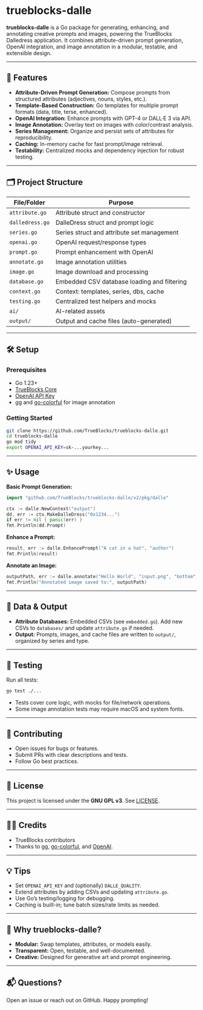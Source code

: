 # trueblocks-dalle

**trueblocks-dalle** is a Go package for generating, enhancing, and annotating creative prompts and images, powering the TrueBlocks Dalledress application. It combines attribute-driven prompt generation, OpenAI integration, and image annotation in a modular, testable, and extensible design.

---

## 🚀 Features

- **Attribute-Driven Prompt Generation:** Compose prompts from structured attributes (adjectives, nouns, styles, etc.).
- **Template-Based Construction:** Go templates for multiple prompt formats (data, title, terse, enhanced).
- **OpenAI Integration:** Enhance prompts with GPT-4 or DALL·E 3 via API.
- **Image Annotation:** Overlay text on images with color/contrast analysis.
- **Series Management:** Organize and persist sets of attributes for reproducibility.
- **Caching:** In-memory cache for fast prompt/image retrieval.
- **Testability:** Centralized mocks and dependency injection for robust testing.

---

## 🗂️ Project Structure

| File/Folder     | Purpose                                     |
| --------------- | ------------------------------------------- |
| `attribute.go`  | Attribute struct and constructor            |
| `dalledress.go` | DalleDress struct and prompt logic          |
| `series.go`     | Series struct and attribute set management  |
| `openai.go`     | OpenAI request/response types               |
| `prompt.go`     | Prompt enhancement with OpenAI              |
| `annotate.go`   | Image annotation utilities                  |
| `image.go`      | Image download and processing               |
| `database.go`   | Embedded CSV database loading and filtering |
| `context.go`    | Context: templates, series, dbs, cache      |
| `testing.go`    | Centralized test helpers and mocks          |
| `ai/`           | AI-related assets                           |
| `output/`       | Output and cache files (auto-generated)     |

---

## 🛠️ Setup

### Prerequisites

- Go 1.23+
- [TrueBlocks Core](https://github.com/TrueBlocks/trueblocks-core)
- [OpenAI API Key](https://platform.openai.com/account/api-keys)
- [gg](https://github.com/fogleman/gg) and [go-colorful](https://github.com/lucasb-eyer/go-colorful) for image annotation

### Getting Started

```bash
git clone https://github.com/TrueBlocks/trueblocks-dalle.git
cd trueblocks-dalle
go mod tidy
export OPENAI_API_KEY=sk-...yourkey...
```

---

## ✨ Usage

**Basic Prompt Generation:**
```go
import "github.com/TrueBlocks/trueblocks-dalle/v2/pkg/dalle"

ctx := dalle.NewContext("output")
dd, err := ctx.MakeDalleDress("0x1234...")
if err != nil { panic(err) }
fmt.Println(dd.Prompt)
```

**Enhance a Prompt:**
```go
result, err := dalle.EnhancePrompt("A cat in a hat", "author")
fmt.Println(result)
```

**Annotate an Image:**
```go
outputPath, err := dalle.annotate("Hello World", "input.png", "bottom", 0.1)
fmt.Println("Annotated image saved to:", outputPath)
```

---

## 🧩 Data & Output

- **Attribute Databases:** Embedded CSVs (see `embedded.go`). Add new CSVs to `databases/` and update `attribute.go` if needed.
- **Output:** Prompts, images, and cache files are written to `output/`, organized by series and type.

---

## 🧪 Testing

Run all tests:
```bash
go test ./...
```
- Tests cover core logic, with mocks for file/network operations.
- Some image annotation tests may require macOS and system fonts.

---

## 📝 Contributing

- Open issues for bugs or features.
- Submit PRs with clear descriptions and tests.
- Follow Go best practices.

---

## 📜 License

This project is licensed under the **GNU GPL v3**. See [LICENSE](./LICENSE).

---

## 👩‍💻 Credits

- TrueBlocks contributors
- Thanks to [gg](https://github.com/fogleman/gg), [go-colorful](https://github.com/lucasb-eyer/go-colorful), and [OpenAI](https://openai.com/).

---

## 💡 Tips

- Set `OPENAI_API_KEY` and (optionally) `DALLE_QUALITY`.
- Extend attributes by adding CSVs and updating `attribute.go`.
- Use Go’s testing/logging for debugging.
- Caching is built-in; tune batch sizes/rate limits as needed.

---

## 🌈 Why trueblocks-dalle?

- **Modular:** Swap templates, attributes, or models easily.
- **Transparent:** Open, testable, and well-documented.
- **Creative:** Designed for generative art and prompt engineering.

---

## 📬 Questions?

Open an issue or reach out on GitHub. Happy prompting!

